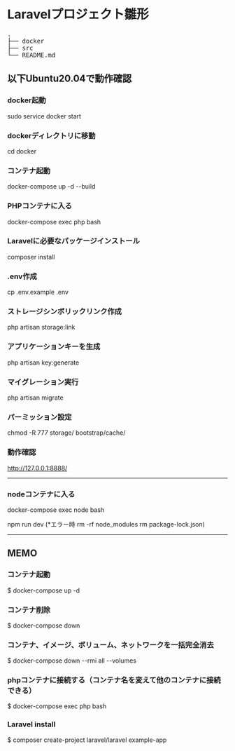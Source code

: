 # Laravelプロジェクト雛形

<pre>
.
├── docker
├── src
└── README.md
</pre>


## 以下Ubuntu20.04で動作確認

### docker起動
sudo service docker start

### dockerディレクトリに移動
cd docker

### コンテナ起動
docker-compose up -d --build

### PHPコンテナに入る
docker-compose exec php bash

### Laravelに必要なパッケージインストール
composer install

### .env作成
cp .env.example .env

### ストレージシンボリックリンク作成
php artisan storage:link

### アプリケーションキーを生成
php artisan key:generate

### マイグレーション実行
php artisan migrate

### パーミッション設定
chmod -R 777 storage/ bootstrap/cache/

### 動作確認
http://127.0.0.1:8888/

---

### nodeコンテナに入る
docker-compose exec node bash

npm run dev
(*エラー時 rm -rf node_modules rm package-lock.json)

---

## MEMO
### コンテナ起動
$ docker-compose up -d

### コンテナ削除
$ docker-compose down

### コンテナ、イメージ、ボリューム、ネットワークを一括完全消去
$ docker-compose down --rmi all --volumes

### phpコンテナに接続する（コンテナ名を変えて他のコンテナに接続できる）
$ docker-compose exec php bash

### Laravel install
$ composer create-project laravel/laravel example-app
